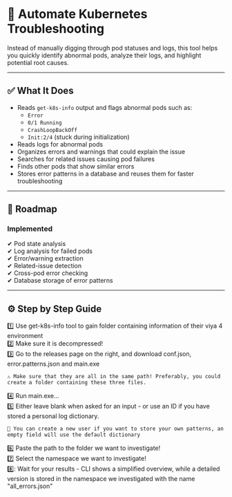 # 🚀 Automate Kubernetes Troubleshooting

Instead of manually digging through pod statuses and logs, this tool helps you quickly identify abnormal pods, analyze their logs, and highlight potential root causes.

---

## ✅ What It Does
- Reads `get-k8s-info` output and flags abnormal pods such as:
  - `Error`
  - `0/1 Running`
  - `CrashLoopBackOff`
  - `Init:2/4` (stuck during initialization)
- Reads logs for abnormal pods
- Organizes errors and warnings that could explain the issue
- Searches for related issues causing pod failures
- Finds other pods that show similar errors
- Stores error patterns in a database and reuses them for faster troubleshooting

---

## 📝 Roadmap

### Implemented
✔ Pod state analysis  
✔ Log analysis for failed pods  
✔ Error/warning extraction  
✔ Related-issue detection  
✔ Cross-pod error checking  
✔ Database storage of error patterns  

---

## ⚙️ Step by Step Guide

:one: Use get-k8s-info tool to gain folder containing information of their viya 4 environment  
:two: Make sure it is decompressed!  
:three: Go to the releases page on the right, and download conf.json, error.patterns.json and main.exe  
```
⚠️ Make sure that they are all in the same path! Preferably, you could create a folder containing these three files.  
```
:four: Run main.exe...  
:five: Either leave blank when asked for an input - or use an ID if you have stored a personal log dictionary. 
```
💭 You can create a new user if you want to store your own patterns, an empty field will use the default dictionary
```
:six: Paste the path to the folder we want to investigate!  
:seven: Select the namespace we want to investigate!  
8️⃣: Wait for your results - CLI shows a simplified overview, while a detailed version is stored in the namespace we investigated with the name "all_errors.json"  

